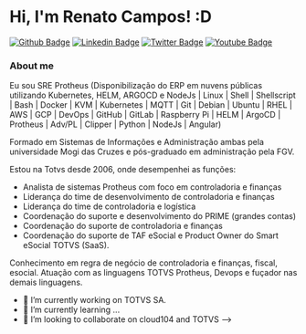 # Hi, I'm Renato Campos! :D

[![Github Badge](https://img.shields.io/badge/-Github-000?style=flat-square&logo=Github&logoColor=white&link=https://github.com/renatofcampos)](https://github.com/renatofcampos)
[![Linkedin Badge](https://img.shields.io/badge/-LinkedIn-blue?style=flat-square&logo=Linkedin&logoColor=white&link=https://www.linkedin.com/in/renatofcampos/)](https://www.linkedin.com/in/renato-campos-aaa3a9171/)
[![Twitter Badge](https://img.shields.io/badge/-Twitter-1ca0f1?style=flat-square&labelColor=1ca0f1&logo=twitter&logoColor=white&link=https://twitter.com/renatofcampos)](https://twitter.com/renatofcampos)
[![Youtube Badge](https://img.shields.io/badge/-YouTube-ff0000?style=flat-square&labelColor=ff0000&logo=youtube&logoColor=white&link=https://www.youtube.com/user/TreinaWeb)](https://www.youtube.com/user/TreinaWeb)

### About me
Eu sou SRE Protheus (Disponibilização do ERP em nuvens públicas utilizando Kubernetes, HELM, ARGOCD e NodeJs | Linux | Shell | Shellscript | Bash | Docker | KVM | Kubernetes | MQTT | Git | Debian | Ubuntu | RHEL | AWS | GCP | DevOps | GitHub | GitLab | Raspberry Pi | HELM | ArgoCD | Protheus | Adv/PL | Clipper | Python | NodeJs | Angular)

Formado em Sistemas de Informações e Administração ambas pela universidade Mogi das Cruzes e pós-graduado em administração pela FGV.

Estou na Totvs desde 2006, onde desempenhei as funções:
- Analista de sistemas Protheus com foco em controladoria e finanças
- Liderança do time de desenvolvimento de controladoria e finanças
- Liderança do time de controladoria e logística
- Coordenação do suporte e desenvolvimento do PRIME (grandes contas)
- Coordenação do suporte de controladoria e finanças 
- Coordenação do suporte de TAF eSocial e Product Owner do Smart eSocial TOTVS (SaaS).

Conhecimento em regra de negócio de controladoria e finanças, fiscal, esocial. Atuação com as linguagens TOTVS Protheus, Devops e fuçador nas demais linguagens.


- 🔭 I’m currently working on TOTVS SA.
- 🌱 I’m currently learning ...
- 👯 I’m looking to collaborate on cloud104 and TOTVS
-->


